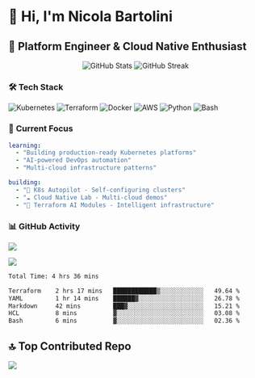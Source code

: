# 👋 Hi, I'm Nicola Bartolini
## 🚀 Platform Engineer & Cloud Native Enthusiast

<div align="center">
  <img src="https://github-readme-stats.vercel.app/api?username=nicobarto95&theme=dark&show_icons=true&hide_border=true&count_private=true" alt="GitHub Stats" />
  <img src="https://github-readme-streak-stats.herokuapp.com/?user=nicobarto95&theme=dark&hide_border=true" alt="GitHub Streak" />
</div>

### 🛠️ **Tech Stack**
![Kubernetes](https://img.shields.io/badge/kubernetes-%23326ce5.svg?style=for-the-badge&logo=kubernetes&logoColor=white)
![Terraform](https://img.shields.io/badge/terraform-%235835CC.svg?style=for-the-badge&logo=terraform&logoColor=white)
![Docker](https://img.shields.io/badge/docker-%230db7ed.svg?style=for-the-badge&logo=docker&logoColor=white)
![AWS](https://img.shields.io/badge/AWS-%23FF9900.svg?style=for-the-badge&logo=amazon-aws&logoColor=white)
![Python](https://img.shields.io/badge/python-3670A0?style=for-the-badge&logo=python&logoColor=ffdd54)
![Bash](https://img.shields.io/badge/Bash-4EAA25?style=for-the-badge&logo=gnubash&logoColor=white)

### 🎯 **Current Focus**
```yaml
learning:
  - "Building production-ready Kubernetes platforms"
  - "AI-powered DevOps automation"
  - "Multi-cloud infrastructure patterns"

building:
  - "🔧 K8s Autopilot - Self-configuring clusters"
  - "☁️ Cloud Native Lab - Multi-cloud demos"
  - "🤖 Terraform AI Modules - Intelligent infrastructure"
```

### 📊 GitHub Activity
<img src="https://github-readme-activity-graph.vercel.app/graph?username=nicobarto95&bg_color=0d1117&color=58a6ff&line=58a6ff&point=ffffff&area=true&hide_border=true" />

![](https://github-readme-stats.vercel.app/api/top-langs/?username=nicobarto95&theme=github_dark_dimmed&hide_border=false&include_all_commits=true&count_private=true&layout=compact)

<!--START_SECTION:waka-->

```txt
Total Time: 4 hrs 36 mins

Terraform    2 hrs 17 mins   ████████████▒░░░░░░░░░░░░   49.64 %
YAML         1 hr 14 mins    ██████▓░░░░░░░░░░░░░░░░░░   26.78 %
Markdown     42 mins         ███▓░░░░░░░░░░░░░░░░░░░░░   15.21 %
HCL          8 mins          ▓░░░░░░░░░░░░░░░░░░░░░░░░   03.08 %
Bash         6 mins          ▓░░░░░░░░░░░░░░░░░░░░░░░░   02.36 %
```

<!--END_SECTION:waka-->

## 🔝 Top Contributed Repo
![](https://github-contributor-stats.vercel.app/api?username=nicobarto95&limit=5&theme=github_dark_dimmed&combine_all_yearly_contributions=true)

